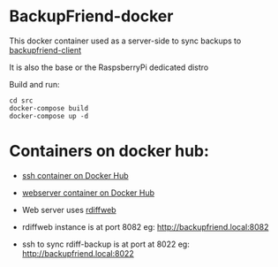 # BackupFriend-docker

This docker container used as a server-side to sync backups to [backupfriend-client](https://github.com/guysoft/backupfriend-client)

It is also the base or the RaspsberryPi dedicated distro 

Build and run:

    cd src
    docker-compose build
    docker-compose up -d

# Containers on docker hub:
* [ssh container on Docker Hub](https://hub.docker.com/repository/docker/guysoft/backupfriend-ssh)
* [webserver container on Docker Hub](https://hub.docker.com/repository/docker/guysoft/backupfriend)
* Web server uses [rdiffweb](https://gitlab.com/ikus-soft/rdiffweb/)


* rdiffweb instance is at port 8082 eg: http://backupfriend.local:8082
* ssh to sync rdiff-backup is at port at 8022 eg: http://backupfriend.local:8022
